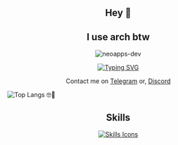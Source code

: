 <h2 align="center">Hey 👋</h2>
<h2 align="center">I use arch btw</h2>
<p align="center">
  <img src="https://komarev.com/ghpvc/?username=neoapps-dev&label=Profile%20views&color=0e75b6&style=flat" alt="neoapps-dev" />
</p>

<p align="center">
  <a href="https://git.io/typing-svg">
    <img src="https://readme-typing-svg.herokuapp.com?color=36BCF7FF&lines=Hi%2C+I'm+NEOAPPS;I+live+in+Iraq;I+LOVE+Code&center=true&vCenter=true" alt="Typing SVG">
  </a>
</p>

<p align="center">
  Contact me on <a href="https://t.me/NEOAPPS_MUSIC">Telegram</a>
  or, <a href="https://discord.com/users/962311614680412181">Discord</a>
  
  ![Top Langs 🤓🗿](https://github-readme-stats.vercel.app/api/top-langs?username=neoapps-dev&show_icons=true&theme=tokyonight&layout=compact)
</p>

<h2 align="center">Skills</h2>

<p align="center">
  <a href="">
    <img src="https://skillicons.dev/icons?i=androidstudio,mysql,firebase,python,java,php,ts,js,css,html,dart,arch,dotnet,go,godot,supabase,vscode,visualstudio,npm,linux,flutter,c,cpp,cs,gtk" alt="Skills Icons" />
  </a>
</p>

